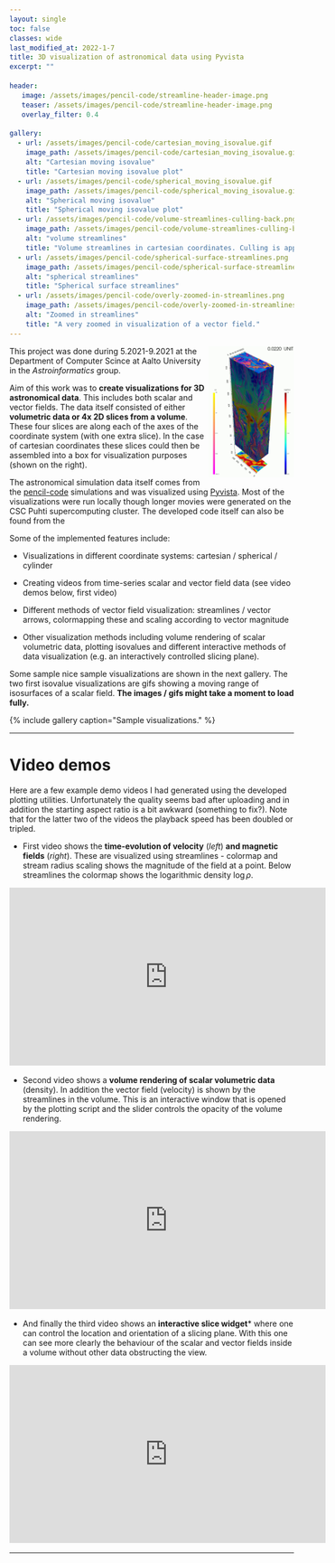 ```yaml
---
layout: single
toc: false
classes: wide
last_modified_at: 2022-1-7
title: 3D visualization of astronomical data using Pyvista
excerpt: ""

header:
   image: /assets/images/pencil-code/streamline-header-image.png
   teaser: /assets/images/pencil-code/streamline-header-image.png
   overlay_filter: 0.4

gallery:
  - url: /assets/images/pencil-code/cartesian_moving_isovalue.gif
    image_path: /assets/images/pencil-code/cartesian_moving_isovalue.gif
    alt: "Cartesian moving isovalue"
    title: "Cartesian moving isovalue plot"
  - url: /assets/images/pencil-code/spherical_moving_isovalue.gif
    image_path: /assets/images/pencil-code/spherical_moving_isovalue.gif
    alt: "Spherical moving isovalue"
    title: "Spherical moving isovalue plot"
  - url: /assets/images/pencil-code/volume-streamlines-culling-back.png
    image_path: /assets/images/pencil-code/volume-streamlines-culling-back.png 
    alt: "volume streamlines"
    title: "Volume streamlines in cartesian coordinates. Culling is applied to the surface data such that only the back surfaces are shown."
  - url: /assets/images/pencil-code/spherical-surface-streamlines.png
    image_path: /assets/images/pencil-code/spherical-surface-streamlines.png 
    alt: "spherical streamlines"
    title: "Spherical surface streamlines"
  - url: /assets/images/pencil-code/overly-zoomed-in-streamlines.png
    image_path: /assets/images/pencil-code/overly-zoomed-in-streamlines.png
    alt: "Zoomed in streamlines"
    title: "A very zoomed in visualization of a vector field."
---
```



<img src="/assets/images/pencil-code/cartesian-box-snapshot.png" align="right" width="30%">

This project was done during 5.2021-9.2021 at the Department of Computer Scince at Aalto University in the *Astroinformatics* group. 

Aim of this work was to **create visualizations for 3D astronomical data**. This includes both scalar and vector fields. The data itself consisted of either **volumetric data or 4x 2D slices from a volume**. These four slices are along each of the axes of the coordinate system (with one extra slice). In the case of cartesian coordinates these slices could then be assembled into a box for visualization purposes (shown on the right).

The astronomical simulation data itself comes from the [pencil-code](https://github.com/pencil-code/pencil-code) simulations and was visualized using [Pyvista](https://docs.pyvista.org). Most of the visualizations were run locally though longer movies were generated on the CSC Puhti supercomputing cluster. The developed code itself can also be found from the 

Some of the implemented features include:

* Visualizations in different coordinate systems: cartesian / spherical / cylinder

* Creating videos from time-series scalar and vector field data (see video demos below, first video) 

* Different methods of vector field visualization: streamlines / vector arrows, colormapping these and scaling according to vector magnitude

* Other visualization methods including volume rendering of scalar volumetric data, plotting isovalues and different interactive methods of data visualization (e.g. an interactively controlled slicing plane).

Some sample nice sample visualizations are shown in the next gallery. The two first isovalue visualizations are gifs showing a moving range of isosurfaces of a scalar field. **The images / gifs might take a moment to load fully.**

{% include gallery caption="Sample visualizations." %}

---

# Video demos

Here are a few example demo videos I had generated using the developed plotting utilities. Unfortunately the quality seems bad after uploading and in addition the starting aspect ratio is a bit awkward (something to fix?). Note that for the latter two of the videos the playback speed has been doubled or tripled.

* First video shows the **time-evolution of velocity** (*left*) **and magnetic fields** (*right*). These are visualized using streamlines - colormap and stream radius scaling shows the magnitude of the field at a point. Below streamlines the colormap shows the logarithmic density $\log\rho$. 

<iframe width="560" height="315" src="https://www.youtube.com/embed/GqYbyNtQhws" title="YouTube video player" frameborder="0" allow="accelerometer; autoplay; clipboard-write; encrypted-media; gyroscope; picture-in-picture" allowfullscreen></iframe>

* Second video shows a **volume rendering of scalar volumetric data** (density). In addition the vector field (velocity) is shown by the streamlines in the volume. This is an interactive window that is opened by the plotting script and the slider controls the opacity of the volume rendering.

<iframe width="560" height="315" src="https://www.youtube.com/embed/-w8EP2D9C-g" title="YouTube video player" frameborder="0" allow="accelerometer; autoplay; clipboard-write; encrypted-media; gyroscope; picture-in-picture" allowfullscreen></iframe>

* And finally the third video shows an **interactive slice widget*** where one can control the location and orientation of a slicing plane. With this one can see more clearly the behaviour of the scalar and vector fields inside a volume without other data obstructing the view.

<iframe width="560" height="315" src="https://www.youtube.com/embed/cWRE4LxPL-0" title="YouTube video player" frameborder="0" allow="accelerometer; autoplay; clipboard-write; encrypted-media; gyroscope; picture-in-picture" allowfullscreen></iframe>

---
